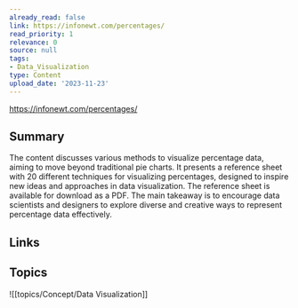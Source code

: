 ```yaml
---
already_read: false
link: https://infonewt.com/percentages/
read_priority: 1
relevance: 0
source: null
tags:
- Data_Visualization
type: Content
upload_date: '2023-11-23'
---
```


https://infonewt.com/percentages/
## Summary

The content discusses various methods to visualize percentage data, aiming to move beyond traditional pie charts. It presents a reference sheet with 20 different techniques for visualizing percentages, designed to inspire new ideas and approaches in data visualization. The reference sheet is available for download as a PDF. The main takeaway is to encourage data scientists and designers to explore diverse and creative ways to represent percentage data effectively.
## Links


## Topics

![[topics/Concept/Data Visualization]]